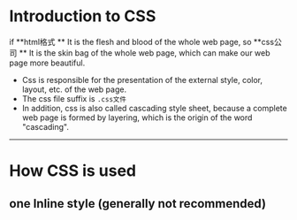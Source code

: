  # Introduction to CSS

 if **html格式 ** It is the flesh and blood of the whole web page, so **css公司 ** It is the skin bag of the whole web page, which can make our web page more beautiful.

 - Css is responsible for the presentation of the external style, color, layout, etc. of the web page.
 - The css file suffix is `.css文件 `
 - In addition, css is also called cascading style sheet, because a complete web page is formed by layering, which is the origin of the word &#34;cascading&#34;.
 ---
 # How CSS is used
 one Inline style (generally not recommended)
 -



